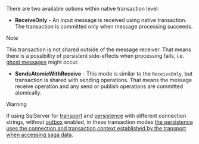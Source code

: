 There are two available options within native transaction level:

 * **ReceiveOnly** - An input message is received using native transaction. The transaction is committed only when message processing succeeds.

> [!NOTE]
> This transaction is not shared outside of the message receiver. That means there is a possibility of persistent side-effects when processing fails, i.e. [ghost messages](/nservicebus/concepts/glossary.md#ghost-message) might occur.

 * **SendsAtomicWithReceive** - This mode is similar to the `ReceiveOnly`, but transaction is shared with sending operations. That means the message receive operation and any send or publish operations are committed atomically.

> [!WARNING]
> If using SqlServer for [transport](/transports/sql/) and [persistence](/persistence/sql/dialect-mssql) with different connection strings, without [outbox](/nservicebus/outbox/) enabled, in these transaction modes [the persistence uses the connection and transaction context established by the transport when accessing saga data](/persistence/sql/dialect-mssql.md#connection-sharing).